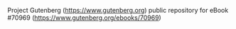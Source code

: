 Project Gutenberg (https://www.gutenberg.org) public repository for
eBook #70969 (https://www.gutenberg.org/ebooks/70969)
